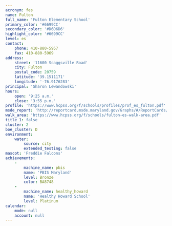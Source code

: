 ```yaml
---
acronym: fes
name: Fulton
full_name: 'Fulton Elementary School'
primary_color: '#6699CC'
secondary_color: '#D6D6D6'
highlight_color: '#6699CC'
level: es
contact:
    phone: 410-880-5957
    fax: 410-880-5969
address:
    street: '11600 Scaggsville Road'
    city: Fulton
    postal_code: 20759
    latitude: '39.1511171'
    longitude: '-76.9176283'
principal: 'Sharon Lewandowski'
hours:
    open: '9:25 a.m.'
    close: '3:55 p.m.'
profile: 'https://www.hcpss.org/f/schools/profiles/prof_es_fulton.pdf'
msde_report: 'http://reportcard.msde.maryland.gov/Graphs/#/ReportCards/ReportCardSchool/1//1/13/0525/'
walk_area: 'https://www.hcpss.org/f/schools/fulton-es-walk-area.pdf'
title_1: false
cluster: 2
boe_cluster: D
environment:
    water:
        source: city
        extended_testing: false
mascot: 'Freddie Falcons'
achievements:
    -
        machine_name: pbis
        name: 'PBIS Maryland'
        level: Bronze
        color: BA8748
    -
        machine_name: healthy_howard
        name: 'Healthy Howard School'
        level: Platinum
calendar:
    mode: null
    account: null
---
```

